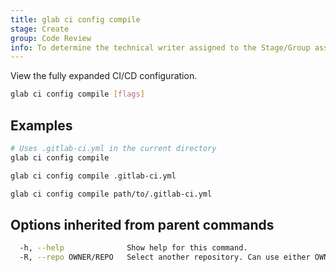 ```yaml
---
title: glab ci config compile
stage: Create
group: Code Review
info: To determine the technical writer assigned to the Stage/Group associated with this page, see https://about.gitlab.com/handbook/product/ux/technical-writing/#assignments
---
```


<!--
This documentation is auto generated by a script.
Please do not edit this file directly. Run `make gen-docs` instead.
-->

View the fully expanded CI/CD configuration.

```bash twoslash title="Terminal"
glab ci config compile [flags]
```

## Examples

```bash twoslash title="Terminal"
# Uses .gitlab-ci.yml in the current directory
glab ci config compile

glab ci config compile .gitlab-ci.yml

glab ci config compile path/to/.gitlab-ci.yml
```

## Options inherited from parent commands

```bash twoslash title="Terminal"
  -h, --help              Show help for this command.
  -R, --repo OWNER/REPO   Select another repository. Can use either OWNER/REPO or `GROUP/NAMESPACE/REPO` format. Also accepts full URL or Git URL.
```
